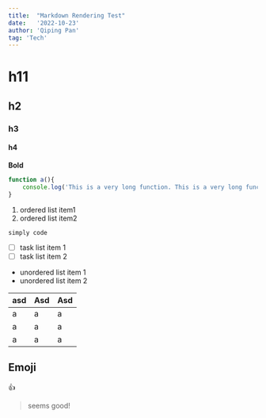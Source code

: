 ```yaml
---
title:  "Markdown Rendering Test"
date:   '2022-10-23'
author: 'Qiping Pan' 
tag: 'Tech'
---
```

# h11

## h2

### h3

#### h4

**Bold**

```js
function a(){
	console.log('This is a very long function. This is a very long function. This is a very long function. This is a very long function.');
}
```

1. ordered list item1
2. ordered list item2

`simply code`

- [ ] task list item 1
- [ ] task list item 2

- unordered list item 1
- unordered list item 2

| asd  | Asd  | Asd  |
| ---- | ---- | ---- |
| a    | a    | a    |
| a    | a    | a    |
| a    | a    | a    |

## Emoji
:+1:

> seems good!